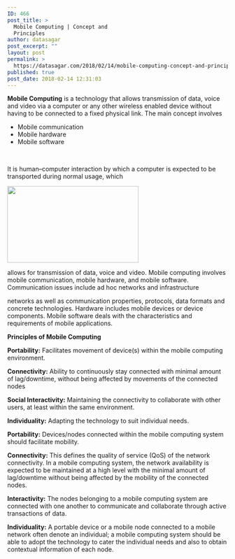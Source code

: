```yaml
---
ID: 466
post_title: >
  Mobile Computing | Concept and
  Principles
author: datasagar
post_excerpt: ""
layout: post
permalink: >
  https://datasagar.com/2018/02/14/mobile-computing-concept-and-principles/
published: true
post_date: 2018-02-14 12:31:03
---
```

<strong>Mobile Computing</strong> is a technology that allows transmission of data, voice and video via a computer or any other wireless enabled device without having to be connected to a fixed physical link. The main concept involves
<ul>
 	<li>Mobile communication</li>
 	<li>Mobile hardware</li>
 	<li>Mobile software</li>
</ul>
&nbsp;

It is human–computer interaction by which a computer is expected to be transported during normal usage, which

<img class="size-medium wp-image-469 alignleft" src="https://datasagar.com/wp-content/uploads/2018/02/Cyber-Essentials-Controls-Boundary-Firewall-Internet-Gateway-300x175.jpg" alt="" width="300" height="175" />

allows for transmission of data, voice and video. Mobile computing involves mobile communication, mobile hardware, and mobile software. Communication issues include ad hoc networks and infrastructure

networks as well as communication properties, protocols, data formats and concrete technologies. Hardware includes mobile devices or device components. Mobile software deals with the characteristics and requirements of mobile applications.

<strong>Principles of Mobile Computing</strong>

<strong>Portability:</strong> Facilitates movement of device(s) within the mobile computing environment.

<strong>Connectivity:</strong> Ability to continuously stay connected with minimal amount of lag/downtime, without being affected by movements of the connected nodes

<strong>Social Interactivity:</strong> Maintaining the connectivity to collaborate with other users, at least within the same environment.

<strong>Individuality:</strong> Adapting the technology to suit individual needs.

<strong>Portability:</strong> Devices/nodes connected within the mobile computing system should facilitate mobility.

<strong>Connectivity:</strong> This defines the quality of service (QoS) of the network connectivity. In a mobile computing system, the network availability is expected to be maintained at a high level with the minimal amount of lag/downtime without being affected by the mobility of the connected nodes.

<strong>Interactivity:</strong> The nodes belonging to a mobile computing system are connected with one another to communicate and collaborate through active transactions of data.

<strong>Individuality:</strong> A portable device or a mobile node connected to a mobile network often denote an individual; a mobile computing system should be able to adopt the technology to cater the individual needs and also to obtain contextual information of each node.